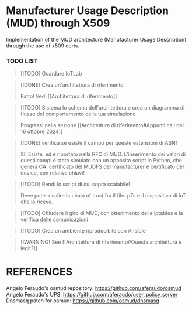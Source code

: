 # Manufacturer Usage Description (MUD) through X509
Implementation of the MUD architecture (Manufacturer Usage Description) through the use of x509 certs.

### TODO LIST

>[!TODO] Guardare IoTLab

>[!DONE] Crea un'architettura di riferimento
>
>Fatto! Vedi [[Architettura di riferimento]]

>[!TODO] Sistema lo schema dell'architettura e crea un diagramma di flusso del comportamento della tua simulazione
>
>Progressi nella sezione [[Architettura di riferimento#Appunti call del 16 ottobre 2024]]
>

>[!DONE] verifica se esiste il campo per queste estensioni di ASN1
>
>Sì! Esiste, ed è riportato nella RFC di MUD. L'inserimento dei valori di questi campi è stato simulato con un apposito script in Python, che genera CA, certificato del MUDFS del manufacturer e certificato del device, con relative chiavi!
>

>[!TODO] Rendi lo script di cui sopra scalabile!
>
>Deve poter risalire la chain of trust fra il file .p7s e il dispositivo di IoT che lo riceve.

>[!TODO] Chiudere il giro di MUD, con ottenimento delle iptables e la verifica delle comunicazioni

>[!TODO] Crea un ambiente riproducibile con Ansible

>[!WARNING] See [[Architettura di riferimento#Questa architettura è legit?]]
# REFERENCES

Angelo Feraudo's osmud repository: https://github.com/aferaudo/osmud
Angelo Feraudo's UPS: https://github.com/aferaudo/user_policy_server
Dnsmasq patch for osmud: https://github.com/osmud/dnsmasq
